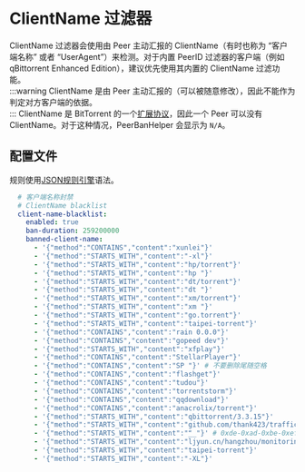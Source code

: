 # ClientName 过滤器

ClientName 过滤器会使用由 Peer 主动汇报的 ClientName（有时也称为 “客户端名称” 或者 “UserAgent”）来检测。对于内置 PeerID 过滤器的客户端（例如 qBittorrent Enhanced Edition），建议优先使用其内置的 ClientName 过滤功能。  
:::warning
ClientName 是由 Peer 主动汇报的（可以被随意修改），因此不能作为判定对方客户端的依据。  
:::
ClientName 是 BitTorrent 的一个[扩展协议](https://www.bittorrent.org/beps/bep_0010.html)，因此一个 Peer 可以没有 ClientName。对于这种情况，PeerBanHelper 会显示为 `N/A`。

## 配置文件

规则使用[JSON规则引擎](../misc/json-engine.md)语法。

```yaml
  # 客户端名称封禁
  # ClientName blacklist
  client-name-blacklist:
    enabled: true
    ban-duration: 259200000
    banned-client-name:
      - '{"method":"CONTAINS","content":"xunlei"}'
      - '{"method":"STARTS_WITH","content":"-xl"}'
      - '{"method":"STARTS_WITH","content":"hp/torrent"}'
      - '{"method":"STARTS_WITH","content":"hp "}'
      - '{"method":"STARTS_WITH","content":"dt/torrent"}'
      - '{"method":"STARTS_WITH","content":"dt "}'
      - '{"method":"STARTS_WITH","content":"xm/torrent"}'
      - '{"method":"STARTS_WITH","content":"xm "}'
      - '{"method":"STARTS_WITH","content":"go.torrent"}'
      - '{"method":"STARTS_WITH","content":"taipei-torrent"}'
      - '{"method":"CONTAINS","content":"rain 0.0.0"}'
      - '{"method":"CONTAINS","content":"gopeed dev"}'
      - '{"method":"STARTS_WITH","content":"xfplay"}'
      - '{"method":"CONTAINS","content":"StellarPlayer"}'
      - '{"method":"CONTAINS","content":"SP "}' # 不要删除尾随空格
      - '{"method":"CONTAINS","content":"flashget"}'
      - '{"method":"CONTAINS","content":"tudou"}'
      - '{"method":"CONTAINS","content":"torrentstorm"}'
      - '{"method":"CONTAINS","content":"qqdownload"}'
      - '{"method":"CONTAINS","content":"anacrolix/torrent"}'
      - '{"method":"STARTS_WITH","content":"qbittorrent/3.3.15"}'
      - '{"method":"STARTS_WITH","content":"github.com/thank423/trafficconsume"}'
      - '{"method":"STARTS_WITH","content":"ޭ__"}' # 0xde-0xad-0xbe-0xef
      - '{"method":"STARTS_WITH","content":"ljyun.cn/hangzhou/monitoring"}'
      - '{"method":"STARTS_WITH","content":"taipei-torrent"}'
      - '{"method":"STARTS_WITH","content":"-XL"}'
```